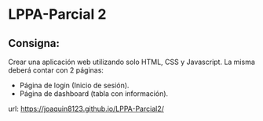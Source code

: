 # LPPA-Parcial 2

## Consigna:
Crear una aplicación web utilizando solo HTML, CSS y Javascript. La misma deberá contar con 2 páginas:
- Página de login (Inicio de sesión).
- Página de dashboard (tabla con información).

url: https://joaquin8123.github.io/LPPA-Parcial2/
